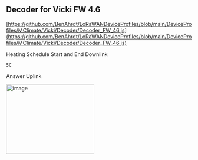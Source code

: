 
## Decoder for Vicki FW 4.6

[https://github.com/BenAhrdt/LoRaWANDeviceProfiles/blob/main/DeviceProfiles/MClimate/Vicki/Decoder/Decoder_FW_46.js](https://github.com/BenAhrdt/LoRaWANDeviceProfiles/blob/main/DeviceProfiles/MClimate/Vicki/Decoder/Decoder_FW_46.js)









Heating Schedule Start and End
Downlink

```5C```

Answer Uplink


<img width="239" height="188" alt="image" src="https://github.com/user-attachments/assets/fc6aa5dc-8842-4985-aa7c-c5314f4bb650" />
